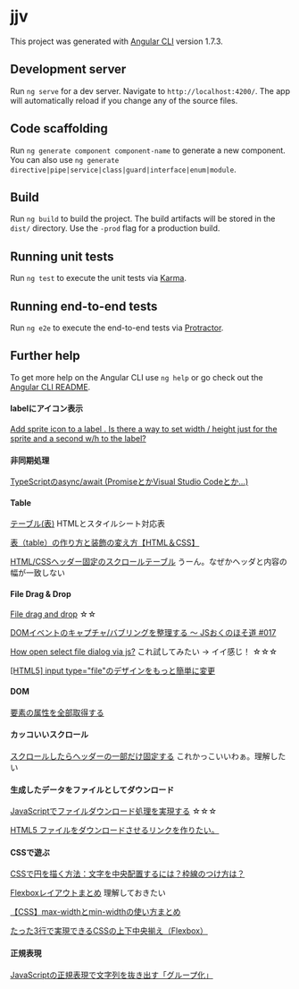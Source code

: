 # jjv

This project was generated with [Angular CLI](https://github.com/angular/angular-cli) version 1.7.3.

## Development server

Run `ng serve` for a dev server. Navigate to `http://localhost:4200/`. The app will automatically reload if you change any of the source files.

## Code scaffolding

Run `ng generate component component-name` to generate a new component. You can also use `ng generate directive|pipe|service|class|guard|interface|enum|module`.

## Build

Run `ng build` to build the project. The build artifacts will be stored in the `dist/` directory. Use the `-prod` flag for a production build.

## Running unit tests

Run `ng test` to execute the unit tests via [Karma](https://karma-runner.github.io).

## Running end-to-end tests

Run `ng e2e` to execute the end-to-end tests via [Protractor](http://www.protractortest.org/).

## Further help

To get more help on the Angular CLI use `ng help` or go check out the [Angular CLI README](https://github.com/angular/angular-cli/blob/master/README.md).


#### labelにアイコン表示
[Add sprite icon to a label . Is there a way to set width / height just for the sprite and a second w/h to the label?](https://stackoverflow.com/questions/9497060/add-sprite-icon-to-a-label-is-there-a-way-to-set-width-height-just-for-the-s)

#### 非同期処理
[TypeScriptのasync/await (PromiseとかVisual Studio Codeとか…)](https://qiita.com/takao_mofumofu/items/f7063445c2020d6c8af0)

#### Table
[テーブル(表)](http://www5f.biglobe.ne.jp/~keiko/html/ref/ref_table.htm)  HTMLとスタイルシート対応表

[表（table）の作り方と装飾の変え方【HTML＆CSS】](https://saruwakakun.com/html-css/basic/table)

[HTML/CSSヘッダー固定のスクロールテーブル](http://kagan.hatenablog.com/entry/2014/08/08/071726) うーん。なぜかヘッダと内容の幅が一致しない

#### File Drag & Drop
[File drag and drop](https://developer.mozilla.org/en-US/docs/Web/API/HTML_Drag_and_Drop_API/File_drag_and_drop) ☆☆

[DOMイベントのキャプチャ/バブリングを整理する 〜 JSおくのほそ道 #017](https://qiita.com/hosomichi/items/49500fea5fdf43f59c58)

[How open select file dialog via js?](https://stackoverflow.com/questions/16215771/how-open-select-file-dialog-via-js) これ試してみたい → イイ感じ！ ☆☆☆

[[HTML5] input type="file"のデザインをもっと簡単に変更](https://qiita.com/yasumodev/items/c9f8e8f588ded6b179c9)


#### DOM
[要素の属性を全部取得する](http://hokaccha.hatenablog.com/entry/20130819/1376895914)

#### カッコいいスクロール
[スクロールしたらヘッダーの一部だけ固定する](http://chibinowa.net/note/js/fixedheader.html) これかっこいいわぁ。理解したい

#### 生成したデータをファイルとしてダウンロード
[JavaScriptでファイルダウンロード処理を実現する](https://qiita.com/wadahiro/items/eb50ac6bbe2e18cf8813) ☆☆☆

[HTML5 ファイルをダウンロードさせるリンクを作りたい。](http://chaika.hatenablog.com/entry/2016/03/25/073203)

#### CSSで遊ぶ
[CSSで円を描く方法：文字を中央配置するには？枠線のつけ方は？](https://saruwakakun.com/html-css/basic/circle)

[Flexboxレイアウトまとめ](https://qiita.com/takanorip/items/a51989312160530d89a1) 理解しておきたい

[【CSS】max-widthとmin-widthの使い方まとめ](https://saruwakakun.com/html-css/basic/max-min-width)

[たった3行で実現できるCSSの上下中央揃え（Flexbox）](https://qiita.com/tonkotsuboy_com/items/a5aaa4a69fecfaf546a3)

#### 正規表現
[JavaScriptの正規表現で文字列を抜き出す「グループ化」](http://www.koikikukan.com/archives/2013/04/02-003300.php)
